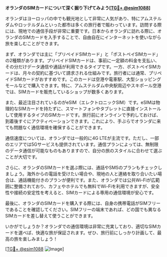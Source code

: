 **オランダのSIMカードについて深く掘り下げてみよう[[TG💪+ @esim1088](https://t.me/s/esim1088)]**

オランダはヨーロッパの中でも観光地として非常に人気があり、特にアムステルダムやロッテルダムといった都市は多くの旅行者で賑わっています。訪問する際には、現地での通信手段が非常に重要です。日本からオランダに訪れる際に、オランダのSIMカードを入手することで、自由自在にインターネットを使いながら旅を楽しむことができます。

まず、オランダでは主に「プリペイドSIMカード」と「ポストペイSIMカード」の2種類があります。プリペイドSIMカードは、事前に一定額の料金を支払い、その分だけデータ通信や通話が利用できるタイプです。一方、ポストペイSIMカードは、月々の契約に基づいて請求される仕組みです。旅行者には通常、プリペイドSIMカードがおすすめです。このカードは空港や電車駅、大型ショッピングモールなどで購入できます。特に、アムステルダム中央駅周辺やスキポール空港では、SIMカードを販売しているショップが数多くあります。

また、最近注目されているのがeSIM（エレクトロニックSIM）です。eSIMは物理的なSIMカードを持たずに、スマートフォンやタブレットに直接インストールして使用するタイプのSIMカードです。旅行前にオンラインで予約しておけば、到着後すぐにアクティベーションできます。これにより、手ぶらでオランダに来ても問題なく通信環境を確保することができます。

通信速度については、オランダでは一般的に4G LTEが主流です。ただし、一部のエリアでは5Gサービスも提供されています。通信プランによっては、無制限のデータ通信が可能なものもありますので、自分の旅のスタイルに合わせて選ぶことが大切です。

さらに、オランダのSIMカードを選ぶ際には、通話やSMSのプランもチェックしましょう。海外からの電話を受けたい場合や、現地の人と連絡を取り合いたい場合は、通話機能付きのプランが便利です。また、オランダでは公共Wi-Fiが広範囲に整備されており、カフェやホテルでも無料でWi-Fiを利用できますが、安全性や接続の安定性を考えると、SIMカードによる専用の通信環境が安心です。

最後に、オランダのSIMカードを購入する際には、自身の携帯電話がSIMフリーであることを確認してください。SIMフリーの端末であれば、どの国でも異なるSIMカードを差し替えて使うことができます。

いかがでしょうか？オランダでの通信環境は非常に充実しており、適切なSIMカードを選べば、快適な旅が保証されます。ぜひ、旅行前にしっかり計画して、最高の旅を楽しみましょう！

[[TG💪+ @esim1088](https://t.me/s/esim1088) ![Image](https://i.postimg.cc/Y0z9fWf4/image.png)]